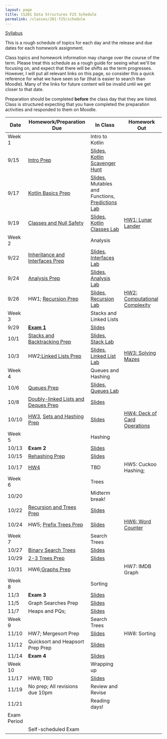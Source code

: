 ```yaml
---
layout: page
title: CS201 Data Structures F25 Schedule
permalink: /classes/201-f25/schedule
---
```


[Syllabus](syllabus)

This is a rough schedule of topics for each day and the release and due dates for each homework assignment.

Class topics and homework information may change over the course of the term. Please treat this schedule as a rough guide for seeing what we'll be focusing on, and expect that there will be shifts as the term progresses. However, I will put all relevant links on this page, so consider this a quick reference for what we have seen so far (that is easier to search than Moodle). Many of the links for future content will be invalid until we get closer to that date.

Preparation should be completed **before** the class day that they are listed. Class is structured expecting that you have completed the preparation activities and responded to them on Moodle.

| Date	| Homework/Preparation Due	| In Class |	Homework Out |
| ------- | --------------- | ------------- | -------------- |
| Week 1 | | Intro to Kotlin | |
| 9/15| [Intro Prep](intro-prep) | [Slides](https://docs.google.com/presentation/d/1klzu1ol4JahGk7Q0FUOgYIzOKGxG5Cnz6QX-YA4iWVk/edit?usp=sharing), [Kotlin Scavenger Hunt](kotlin-lab)| |
| 9/17 | [Kotlin Basics Prep](kotlin-basics-prep) | [Slides](https://docs.google.com/presentation/d/1w0WABIXjEGIQW2Fi9ZDA9QEd7byLyM5xP31b4dx3_2Q/edit?usp=sharing), Mutables and Functions, [Predictions Lab](kotlin-predictions-lab) |	 |
| 9/19 | [Classes and Null Safety](classes-null-prep)	|  [Slides](https://docs.google.com/presentation/d/1oFN5NhPoZyosQQpKv3ogctizuCVHrisLCgziTBMk_rA/edit?usp=sharing), [Kotlin Classes Lab](kotlin-classes-lab) |	[HW1: Lunar Lander](hw1) |
| Week 2 | | Analysis| |
| 9/22 | [Inheritance and Interfaces Prep](inheritance-prep)|	  [Slides](https://docs.google.com/presentation/d/1d3LkJb9Khse6BUbvCUElnBSIHuTf3lwSVJXGRtKXqpc/edit?usp=sharing), [Interfaces Lab](interfaces-lab) | |
| 9/24 |  [Analysis Prep](analysis-prep)  |	[Slides](https://docs.google.com/presentation/d/1QMRA-Tj_9wEPwZIfpz2WMtAPSLEPcH9A02AmrfY8qqM/edit?usp=sharing), [Analysis Lab](analysis-lab) 	| |
| 9/26 | HW1; [Recursion Prep](recursion-prep) | [Slides](https://docs.google.com/presentation/d/1RdmYQTmhizfCzPg09bRRktajzZjzaJNiAhMHS_LVYSM/edit?usp=sharing), [Recursion Lab](recursion-lab)	| [HW2: Computational Complexity](hw2)|
| Week 3 | | Stacks and Linked Lists | |
| 9/29 |   [**Exam 1** ](exam1)  | [Slides](https://docs.google.com/presentation/d/10CBVR7qIstOsnIqNEZWEoQF2E9han7WM3x80eLNlwIw/edit?usp=sharing)  |  |
| 10/1 | [Stacks and Backtracking Prep](stacks-prep)   |		[Slides](https://docs.google.com/presentation/d/1I31LfgIM_jK6HEDwdHmWnad6-AReWlN1UeQiy-m_Trg/edit?usp=sharing), [Stack Lab](stack-lab)	|  |
| 10/3 | HW2;[Linked Lists Prep](linkedlist-prep) |	[Slides](https://docs.google.com/presentation/d/1QjEB9xFuxo0s5Xp4168M0TLsOapTsZnAh5AB__YIwuk/edit?usp=sharing), [Linked List Lab](linked-list-lab)	| [HW3: Solving Mazes](hw3)|
| Week 4 | | Queues and Hashing| |
| 10/6 |[Queues Prep](queues-prep) | [Slides](), [Queues Lab](queues-lab) |  |
| 10/8 |  [Doubly-linked Lists and Deques Prep](doubles-prep) |	[Slides]()	| |
| 10/10 |[HW3](hw3), [Sets and Hashing Prep](hashing-prep) |[Slides]() | [HW4: Deck of Card Operations](hw4)|
| Week 5 |  | Hashing | |
| 10/13 |	  **Exam 2**	| [Slides]()	|  |
| 10/15 |   [Rehashing Prep]() |	[Slides]()	|   |
| 10/17	| [HW4](hw4)  |	TBD	| HW5: Cuckoo Hashing;|
| Week 6 | | Trees| |
| 10/20 |  | Midterm break! | |
| 10/22 |   [Recursion and Trees Prep]()  |[Slides]()	|  |
| 10/24 | HW5; [Prefix Trees Prep]() |	[Slides]() |  [HW6: Word Counter](hw6)|
| Week 7 | | Search Trees | |
| 10/27 | [Binary Search Trees]()  | [Slides]() | |
| 10/29 |	 [2-3 Trees Prep]() | [Slides]()|   |
| 10/31 | HW6;[Graphs Prep]()  |			| HW7: IMDB Graph|
| Week 8 | | Sorting | |
| 11/3 | **Exam 3**    | [Slides]()	 |   |	
| 11/5 | Graph Searches Prep   	| [Slides]() | 	  |
| 11/7 | Heaps and PQs;   | [Slides]()	|  |	
| Week 9 | | Search Trees | |
| 11/10 | HW7; Mergesort Prep  | [Slides]() | HW8: Sorting  |
| 11/12 |  Quicksort and Heapsort Prep Prep | [Slides]() 	 | 	 |
| 11/14	| **Exam 4** | [Slides]()  |  |
| Week 10 | | Wrapping up | |
| 11/17 | HW8; TBD | [Slides]() | |
| 11/19 | No prep; All revisions due 10pm | Review and Revise | |
| 11/21 |  | Reading days!| |
| Exam Period | | | |
| | Self-scheduled Exam  |  | |